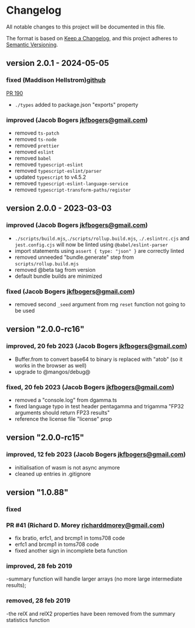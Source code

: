 # Changelog

All notable changes to this project will be documented in this file.

The format is based on [Keep a Changelog](https://keepachangelog.com/en/1.0.0/),
and this project adheres to [Semantic Versioning](https://semver.org/spec/v2.0.0.html).

## version 2.0.1 - 2024-05-05

### fixed (Maddison Hellstrom)[github](https://github.com/b0o) 

[PR 190](https://github.com/R-js/libRmath.js/pull/190)

- `./types`  added to package.json "exports" property

### improved (Jacob Bogers <jkfbogers@gmail.com>)

-   removed `ts-patch`
-   removed `ts-node`
-   removed `prettier`
-   removed `eslint`
-   removed `babel`
-   removed `typescript-eslint`
-   removed `typescript-eslint/parser`
-   updated `typescript` to v4.5.2
-   removed `typescript-eslint-language-service`
-   removed  `typescript-transform-paths/register`




## version 2.0.0 - 2023-03-03

### improved (Jacob Bogers <jkfbogers@gmail.com>)

-   `./scripts/build.mjs`,`./scripts/rollup.build.mjs`, `./.eslintrc.cjs` and `jest.config.cjs` will now be linted using `@babel/eslint-parser`
-   import statements using `assert { type: "json" }` are correctly linted
-   removed unneeded "bundle.generate" step from `scripts/rollup.build.mjs`
-   removed @beta tag from version
-   default bundle builds are minimized

### fixed (Jacob Bogers <jkfbogers@gmail.com>)

-   removed second `_seed` argument from rng `reset` function not going to be used

## version "2.0.0-rc16"

### improved, 20 feb 2023 (Jacob Bogers <jkfbogers@gmail.com>)

-   Buffer.from to convert base64 to binary is replaced with "atob" (so it works in the browser as well)
-   upgrade to @mangos/debug@

### fixed, 20 feb 2023 (Jacob Bogers <jkfbogers@gmail.com>)

-   removed a "console.log" from dgamma.ts
-   fixed language typo in test header pentagamma and trigamma "FP32 arguments should return FP23 results"
-   reference the license file "license" prop

## version "2.0.0-rc15"

### improved, 12 feb 2023 (Jacob Bogers <jkfbogers@gmail.com>)

-   initialisation of wasm is not async anymore
-   cleaned up entries in .gitignore

## version "1.0.88"

### fixed

### PR #41 (Richard D. Morey <richarddmorey@gmail.com>)

-   fix bratio, erfc1, and brcmp1 in toms708 code
-   erfc1 and brcmp1 in toms708 code
-   fixed another sign in incomplete beta function

### improved, 28 feb 2019

-summary function will handle larger arrays (no more large intermediate results);

### removed, 28 feb 2019

-the relX and relX2 properties have been removed from the summary statistics function
